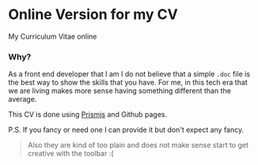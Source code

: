 # Online Version for my CV

My Curriculum Vitae online 

### Why?

As a front end developer that I am I do not believe that a simple `.doc` file is the best way to show the skills that you have. For me, in this tech era that we are living makes more sense having something different than the average. 

This CV is done using [Prismjs](https://prismjs.com/index.html) and Github pages.

P.S. If you fancy or need one I can provide it but don't expect any fancy.

> Also they are kind of too plain and does not make sense start to get creative with the toolbar :(